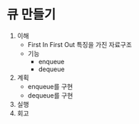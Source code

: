 # 큐 만들기

1. 이해
    - First In First Out 특징을 가진 자료구조
    - 기능
        - enqueue
        - dequeue
2. 계획
    - enqueue를 구현
    - dequeue를 구현
3. 실행
4. 회고
